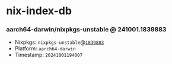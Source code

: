 # nix-index-db
### aarch64-darwin/nixpkgs-unstable @ 241001.1839883
- Nixpkgs: `nixpkgs-unstable`@[`1839883`](https://github.com/NixOS/nixpkgs/commit/1839883cd0068572aed75fb9442b508bbd9ef09c)
- Platform: `aarch64-darwin`
- Timestamp: `20241001194007`
